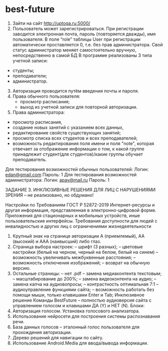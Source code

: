 # best-future

1.	Зайти на сайт http://uptoqa.ru:5000/
2.	Пользователь может зарегистрироваться. При регистрации заводится электронная почта, пароль (повторяется дважды), имя пользователя. В поле “role” таблицы User при регистрации автоматически проставляется 0, т.е. без прав администратора. Свой статус администратор меняет самостоятельно вручную, непосредственно в самой БД 
В программе реализованы 3 типа учетной записи:
* студенты;
* преподаватели;
* администратор. 
3.	Авторизация проводится путём введения почты и пароля. 
4.	Права обычного пользователя:
     * просмотр расписания;
     * выход из учетной записи для повторной авторизации.
5.	Права администратора:
* просмотр расписания,
* создание новых занятий с указанием всех данных,
* редактирование свойств существующих занятий;
* просмотр списка всех студентов и всех преподавателей;
* возможность редактирования поля имени и поля "note", которая отвечает за отображение информации о том, к какой группе принадлежит студент(для студентов)/какие группы обучает преподаватель.
	
Для тестирования возможностей обычных пользователей:
	Логин: edan@gmail.com
	Пароль: 1
Для тестирования возможностей администратора:
	Логин: apav@mail.ru
	Пароль: 1 







ЗАДАНИЕ 3. ИНКЛЮЗИВНЫЕ РЕШЕНИЯ ДЛЯ ЛИЦ С НАРУШЕНИЯМИ ЗРЕНИЯ – не реализовано, но обдумано!

Настройки по Требованиям ГОСТ Р 52872-2019
Интернет-ресурсы и другая информация, представленная в электронно-цифровой форме.
Приложения для стационарных и мобильных устройств, иные пользовательские интерфейсы.
Требования доступности для людей с инвалидностью и других лиц с ограничениями жизнедеятельности
1.	Крупный знак на странице авторизации A (приемлемый), AA (высокий) и AAA (наивысший) либо глаз.
2.	Страница выбора настроек:
– шрифт (3 разных);
– цветовые настройки (белый на черном, черный на белом, белый на синем)
– возможность увеличивать межбуквенные расстояния;
– возможность отключения изображений;
– возврат на обычную версию.
3.	Остальные страницы:
– нет .pdf
– замена медиаконтента текстовым;
– масштабирование до 200%;
– замена видеоконтента на аудио;
– замена капча на аудиовопросы;
– контрастность оптимальная 7:1
– аудиоуправление функциями сайта;
– возможность работать без помощи мыши, только клавишами Enter и Tab;
Инклюзивное решение Команды BestFuture – полностью аудиоверсия сайта с управлением голосом и клавишами ДА (Y) и НЕТ (N).
Блоки:
1.	Авторизация голосом. Установка голосового анализатора.
2.	 Использование нейросети для построения системы распознавания речи.
3.	База данных голосов – эталонный голос пользователя для прохождения авторизации. 
4.	Дерево решений для навигации по сайту.
5.	Использование Android.Media для ввода/вывода информации.
